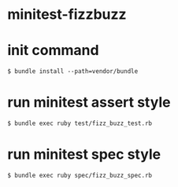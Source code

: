 # minitest-fizzbuzz

# init command
`$ bundle install --path=vendor/bundle`

# run minitest assert style
`$ bundle exec ruby test/fizz_buzz_test.rb`

# run minitest spec style
`$ bundle exec ruby spec/fizz_buzz_spec.rb`
